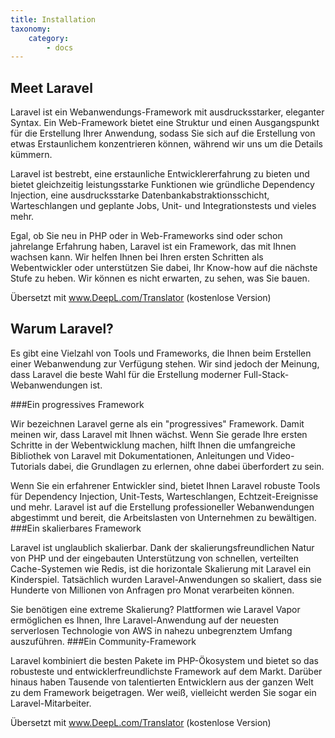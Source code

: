 ```yaml
---
title: Installation
taxonomy:
    category:
        - docs
---
```



## Meet Laravel
Laravel ist ein Webanwendungs-Framework mit ausdrucksstarker, eleganter Syntax. Ein Web-Framework bietet eine Struktur und einen Ausgangspunkt für die Erstellung Ihrer Anwendung, sodass Sie sich auf die Erstellung von etwas Erstaunlichem konzentrieren können, während wir uns um die Details kümmern.

Laravel ist bestrebt, eine erstaunliche Entwicklererfahrung zu bieten und bietet gleichzeitig leistungsstarke Funktionen wie gründliche Dependency Injection, eine ausdrucksstarke Datenbankabstraktionsschicht, Warteschlangen und geplante Jobs, Unit- und Integrationstests und vieles mehr.

Egal, ob Sie neu in PHP oder in Web-Frameworks sind oder schon jahrelange Erfahrung haben, Laravel ist ein Framework, das mit Ihnen wachsen kann. Wir helfen Ihnen bei Ihren ersten Schritten als Webentwickler oder unterstützen Sie dabei, Ihr Know-how auf die nächste Stufe zu heben. Wir können es nicht erwarten, zu sehen, was Sie bauen.

Übersetzt mit www.DeepL.com/Translator (kostenlose Version)

## Warum Laravel?

Es gibt eine Vielzahl von Tools und Frameworks, die Ihnen beim Erstellen einer Webanwendung zur Verfügung stehen. Wir sind jedoch der Meinung, dass Laravel die beste Wahl für die Erstellung moderner Full-Stack-Webanwendungen ist.

###Ein progressives Framework

Wir bezeichnen Laravel gerne als ein "progressives" Framework. Damit meinen wir, dass Laravel mit Ihnen wächst. Wenn Sie gerade Ihre ersten Schritte in der Webentwicklung machen, hilft Ihnen die umfangreiche Bibliothek von Laravel mit Dokumentationen, Anleitungen und Video-Tutorials dabei, die Grundlagen zu erlernen, ohne dabei überfordert zu sein.

Wenn Sie ein erfahrener Entwickler sind, bietet Ihnen Laravel robuste Tools für Dependency Injection, Unit-Tests, Warteschlangen, Echtzeit-Ereignisse und mehr. Laravel ist auf die Erstellung professioneller Webanwendungen abgestimmt und bereit, die Arbeitslasten von Unternehmen zu bewältigen.
###Ein skalierbares Framework

Laravel ist unglaublich skalierbar. Dank der skalierungsfreundlichen Natur von PHP und der eingebauten Unterstützung von schnellen, verteilten Cache-Systemen wie Redis, ist die horizontale Skalierung mit Laravel ein Kinderspiel. Tatsächlich wurden Laravel-Anwendungen so skaliert, dass sie Hunderte von Millionen von Anfragen pro Monat verarbeiten können.

Sie benötigen eine extreme Skalierung? Plattformen wie Laravel Vapor ermöglichen es Ihnen, Ihre Laravel-Anwendung auf der neuesten serverlosen Technologie von AWS in nahezu unbegrenztem Umfang auszuführen.
###Ein Community-Framework

Laravel kombiniert die besten Pakete im PHP-Ökosystem und bietet so das robusteste und entwicklerfreundlichste Framework auf dem Markt. Darüber hinaus haben Tausende von talentierten Entwicklern aus der ganzen Welt zu dem Framework beigetragen. Wer weiß, vielleicht werden Sie sogar ein Laravel-Mitarbeiter.

Übersetzt mit www.DeepL.com/Translator (kostenlose Version)